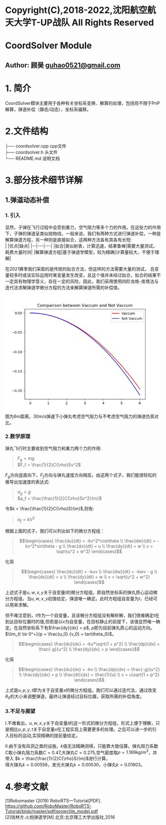 # Copyright(C),2018-2022,沈阳航空航天大学T-UP战队 All Rights Reserved
# CoordSolver Module
## Author: 顾昊 guhao0521@gmail.com
# 1. 简介
CoordSolver模块主要用于各种有关坐标系变换、解算的处理，包括但不限于PnP解算，弹道补偿（静态/动态），坐标系偏移。
# 2.文件结构
├── coordsolver.cpp cpp文件  
├── coordsolver.h 头文件  
└── README.md 说明文档  
# 3.部分技术细节详解
## 1.弹道动态补偿
### 1. 引入
显然，子弹在飞行过程中会受到重力，空气阻力等多个力的作用。在这些力的作用下，子弹的弹道呈类似抛物线，一般来说，我们有两种方式进行弹道补偿，一种是解算弹道方程，另一种则是直接拟合，这两种方法各有其各有长短:  
|  |优点|缺点|
|--|---|---|
|拟合|类似射表，计算迅速，结果鲁棒|需要大量测试，耗费大量时间|
|解算弹道方程|基于弹道学模型，较为精确|计算量较大，不便于理解|

在2021赛季我们采取的是传统的拟合方法，但这样的方法需要大量的测试，
且变量较多时或该实际运用时某变量发生改变，且这个值并未经过拟合，拟合的结果不一定具有物理学意义，存在一定的风险，因此，我们采用使用四阶龙格-库塔法与迭代法求解弹道学微分方程的方法来解算弹道所需的补偿值。  

![bullet_sim](../docs/bullet_sim.png)    
图为6m距离，30m/s弹速下小弹丸考虑空气阻力与不考虑空气阻力的弹道仿真对比。
### 2.数学原理
弹丸飞行时主要收到空气阻力和重力两个力的作用:
>$F_g = mg$  
>$F_f = \frac{1}{2}C{\rho}Sv^2$  

$F_g$方向竖直向下，$F_f$方向与弹丸速度方向相反。由这两个式子，我们能很轻松的推导出加速度的表达式:

>$a_g = g$  
>$a_f = \frac{\frac{1}{2}C{\rho}Sv^2}{m}$  

令$k = \frac{\frac{1}{2}C{\rho}S}{m}$,则有:
>$a_f = kV^2$  

根据上面的式子，我们可以列出如下的微分方程组：

>$$\begin{cases}
    \frac{du}{dt} = -kv^2*cos\theta \\
    \frac{dw}{dt} = -kv^2*sin\theta - g \\
    \frac{dx}{dt} = u \\
    \frac{dy}{dt} = w \\
    v = \sqrt{u^2 + w^2}
\end{cases}$$

化简

>$$\begin{cases}
    \frac{du}{dt} = -kuv \\
    \frac{dw}{dt} = -kwv - g \\
    \frac{dx}{dt} = u \\
    \frac{dy}{dt} = w \\
    v = \sqrt{u^2 + w^2}
\end{cases}$$

上述式子是$u,w,x,y$关于自变量$t$的微分方程组，即自然坐标系的弹丸质心运动微分方程组，当$u,w,x,y$初值给定，弹道唯一确定。此时方程组自变量为$t$，已经可以用来求解。

但不难注意到，$t$作为一个自变量，且该微分方程组没有解析解，我们很难确定$t$在到达目标位置时的值,但若是以$x$为自变量，在目标静止的前提下，该值显然唯一确定。在自然坐标系下有$\frac{dy}{dx} = p$, $p$即为目前弹丸质心的运动方向。$\lim_{t \to 0^+}{p = \frac{u_0} {v_0} = tan\theta_0}$。
>$$\begin{cases}
    \frac{du}{dx} = -ku*\sqrt{1 + p^2} \\
    \frac{dp}{dx} = \frac{-g}{u^2} \\
    \frac{dy}{dx} = p
\end{cases}$$

化简

>$$\begin{cases}
    \frac{du}{dx} = -kv \\
    \frac{dp}{dx} = \frac{-g}{u^2} \\
    \frac{dy}{dx} = p \\
    \frac{dt}{dx} = \frac{1}{u} \\
    v = u\sqrt{1 + p^2}
\end{cases}$$

上式是$u,p,y,t$即为关于自变量$x$的微分方程组。我们可以通过迭代法，通过改变$\theta_0$的大小来调整弹道，最终让弹道经过目标位置，获取所需的补偿角度。

### 3.不足与展望
I.不难看出，$u,w,x,y$关于自变量$t$的这一形式的微分方程组，形式上便于理解，只是相比$u,p,y,t$关于自变量$x$在工程实现上需要更多的处理。之后可以进一步的引入目标的运动,实现精确的提前量给定。 

II.由于没有风洞之类的设施，$k$值无法精确测得，只能靠大致估算。弹丸阻力系数C取小弹丸阻力系数$C = 0.47$,大弹丸$C = 0.275$,空气密度取$\rho = 1.169kg/m^3$，并带入
$k = \frac{\frac{1}{2}C{\rho}S}{m}$进行计算。  
得大弹丸$k = 0.00556$，发光大弹丸$k = 0.00530$，小弹丸$k = 0.01903$。

# 4.参考文献
[1]Robomaster (2019) RoboRTS—Tutorial[PDF].  
https://github.com/RoboMaster/RoboRTS-Tutorial/blob/master/pdf/projectile_model.pdf  
[2]钱林方.火炮弹道学[M].北京:北京理工大学出版社,2016
